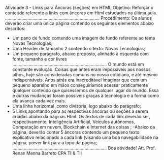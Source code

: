 Atividade 3 - Links para Âncoras (seções) em HTML
Objetivo: Reforçar o conteúdo referente a links com âncoras em Html estudados na última aula.
............................................................................
Procedimento: Os alunos deverão criar uma única página contendo os seguintes elementos abaixo descritos:
- Um pano de fundo contendo uma imagem de fundo referente ao tema Novas Tecnologias;
- Uma Header de tamanho 2 contendo o texto: Novas Tecnologias;
- Um pequeno parágrafo, abaixo proposto, alinhado à esquerda com fonte, tamanho e cor livres
............................................................................
O mundo está em constante evolução. Coisas que antes eram impossíveis aos nossos olhos, hoje são consideradas comuns no nosso cotidiano, e até mesmo indispensáveis. Anos atrás era inacreditável imaginar que com um pequeno aparelho em mãos conseguiríamos acessar praticamente qualquer conteúdo que quiséssemos de qualquer lugar do mundo. Essa e outras mudanças foram possíveis graças à tecnologia e a forma como ela avança cada vez mais.
- Uma linha horizontal ,como divisória, logo abaixo do parágrafo;
- 5 Links apontando para as respectivas âncoras ou seções a serem criadas abaixo da páginas Html. Os textos de cada link deverão ser, respectivamente,
Inteligência Artificial, Veículos autônomos, Computação em nuvem, Blockchain e Internet das coisas ;
-Abaixo da página, deverão conter 5 âncoras
contendo um pequeno texto explicativo relacionado a cada link (visando uma boa navegabilidade na página, prever link para a topo da página;
............................................................................
Boa atividade!
Att. Prof. Renan Menna Barreto
CPA TI & TII